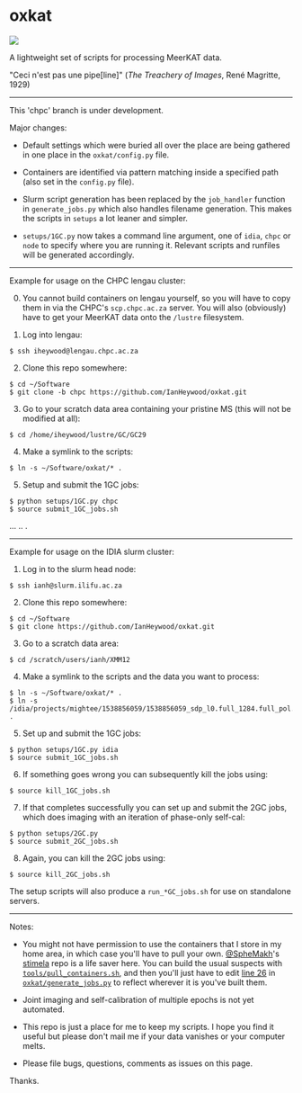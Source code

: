 # oxkat

![](https://i.imgur.com/pVP4edt.jpg)

A lightweight set of scripts for processing MeerKAT data.

"Ceci n'est pas une pipe[line]" (_The Treachery of Images_, René Magritte, 1929)

---

This 'chpc' branch is under development.

Major changes:

* Default settings which were buried all over the place are being gathered in one place in the `oxkat/config.py` file.

* Containers are identified via pattern matching inside a specified path (also set in the `config.py` file).

* Slurm script generation has been replaced by the `job_handler` function in `generate_jobs.py` which also handles filename generation. This makes the scripts in `setups` a lot leaner and simpler.

* `setups/1GC.py` now takes a command line argument, one of `idia`, `chpc` or `node` to specify where you are running it. Relevant scripts and runfiles will be generated accordingly.

---

Example for usage on the CHPC lengau cluster:

0. You cannot build containers on lengau yourself, so you will have to copy them in via the CHPC's `scp.chpc.ac.za` server. You will also (obviously) have to get your MeerKAT data onto the `/lustre` filesystem.

1. Log into lengau:

```
$ ssh iheywood@lengau.chpc.ac.za
```

2. Clone this repo somewhere:

```
$ cd ~/Software
$ git clone -b chpc https://github.com/IanHeywood/oxkat.git
```

3. Go to your scratch data area containing your pristine MS (this will not be modified at all):

```
$ cd /home/iheywood/lustre/GC/GC29
```

4. Make a symlink to the scripts:

```
$ ln -s ~/Software/oxkat/* .
```

5. Setup and submit the 1GC jobs:

```
$ python setups/1GC.py chpc
$ source submit_1GC_jobs.sh
```

...
..
.

---

Example for usage on the IDIA slurm cluster:

1. Log in to the slurm head node:

```
$ ssh ianh@slurm.ilifu.ac.za
```

2. Clone this repo somewhere:

```
$ cd ~/Software
$ git clone https://github.com/IanHeywood/oxkat.git
```

3. Go to a scratch data area:

```
$ cd /scratch/users/ianh/XMM12
```

4. Make a symlink to the scripts and the data you want to process:

```
$ ln -s ~/Software/oxkat/* .
$ ln -s /idia/projects/mightee/1538856059/1538856059_sdp_l0.full_1284.full_pol.ms .
```

5. Set up and submit the 1GC jobs:

```
$ python setups/1GC.py idia
$ source submit_1GC_jobs.sh
```

6. If something goes wrong you can subsequently kill the jobs using:

```
$ source kill_1GC_jobs.sh
```

7. If that completes successfully you can set up and submit the 2GC jobs, which does imaging with an iteration of phase-only self-cal:

```
$ python setups/2GC.py
$ source submit_2GC_jobs.sh
```

8. Again, you can kill the 2GC jobs using:

```
$ source kill_2GC_jobs.sh
```

The setup scripts will also produce a `run_*GC_jobs.sh` for use on standalone servers. 

---

Notes:

* You might not have permission to use the containers that I store in my home area, in which case you'll have to pull your own. [@SpheMakh](https://github.com/sphemakh)'s [stimela](https://hub.docker.com/u/stimela) repo is a life saver here. You can build the usual suspects with [`tools/pull_containers.sh`](https://github.com/IanHeywood/oxkat/blob/master/tools/pull_containers.sh), and then you'll just have to edit [line 26](https://github.com/IanHeywood/oxkat/blob/master/oxkat/generate_jobs.py#L26) in [`oxkat/generate_jobs.py`](https://github.com/IanHeywood/oxkat/blob/master/oxkat/generate_jobs.py) to reflect wherever it is you've built them.

* Joint imaging and self-calibration of multiple epochs is not yet automated.

* This repo is just a place for me to keep my scripts. I hope you find it useful but please don't mail me if your data vanishes or your computer melts. 

* Please file bugs, questions, comments as issues on this page.

Thanks.
